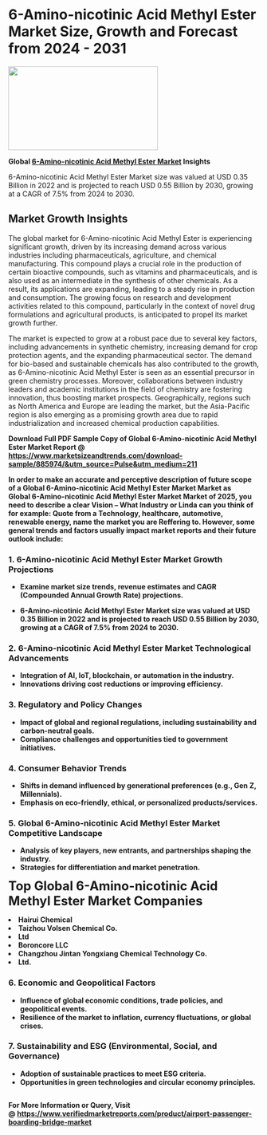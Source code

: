 <H1>6-Amino-nicotinic Acid Methyl Ester Market Size, Growth and Forecast from 2024 - 2031</H1><img class="aligncenter size-medium wp-image-584254" src="https://thirdeyenews.in/wp-content/uploads/2024/09/Global-Market-Research-300x168.jpeg" alt="" width="300" height="168" /><p><strong>Global&nbsp;<a href="https://www.marketsizeandtrends.com/download-sample/885974/&amp;utm_source=Pulse&amp;utm_medium=211">6-Amino-nicotinic Acid Methyl Ester Market</a> Insights</strong></p><p>6-Amino-nicotinic Acid Methyl Ester Market size was valued at USD 0.35 Billion in 2022 and is projected to reach USD 0.55 Billion by 2030, growing at a CAGR of 7.5% from 2024 to 2030.</p><p><h2>Market Growth Insights</h2> <p>The global market for 6-Amino-nicotinic Acid Methyl Ester is experiencing significant growth, driven by its increasing demand across various industries including pharmaceuticals, agriculture, and chemical manufacturing. This compound plays a crucial role in the production of certain bioactive compounds, such as vitamins and pharmaceuticals, and is also used as an intermediate in the synthesis of other chemicals. As a result, its applications are expanding, leading to a steady rise in production and consumption. The growing focus on research and development activities related to this compound, particularly in the context of novel drug formulations and agricultural products, is anticipated to propel its market growth further.</p> <p><strong></strong></p> <p>The market is expected to grow at a robust pace due to several key factors, including advancements in synthetic chemistry, increasing demand for crop protection agents, and the expanding pharmaceutical sector. The demand for bio-based and sustainable chemicals has also contributed to the growth, as 6-Amino-nicotinic Acid Methyl Ester is seen as an essential precursor in green chemistry processes. Moreover, collaborations between industry leaders and academic institutions in the field of chemistry are fostering innovation, thus boosting market prospects. Geographically, regions such as North America and Europe are leading the market, but the Asia-Pacific region is also emerging as a promising growth area due to rapid industrialization and increased chemical production capabilities. <p><strong></p><p><span class=""><strong>Download Full PDF Sample Copy of Global 6-Amino-nicotinic Acid Methyl Ester Market Report</strong> @ <a href="https://www.marketsizeandtrends.com/download-sample/885974/&amp;utm_source=Pulse&amp;utm_medium=211" target="_blank">https://www.marketsizeandtrends.com/download-sample/885974/&amp;utm_source=Pulse&amp;utm_medium=211</a></span></p><p>In order to make an accurate and perceptive description of future scope of a Global&nbsp;6-Amino-nicotinic Acid Methyl Ester Market Market as Global&nbsp;6-Amino-nicotinic Acid Methyl Ester Market Market of 2025, you need to describe a clear Vision &ndash; What Industry or Linda can you think of for example: Quote from a Technology, healthcare, automotive, renewable energy, name the market you are Reffering to. However, some general trends and factors usually impact market reports and their future outlook include:</p><h3>1.&nbsp;<strong>6-Amino-nicotinic Acid Methyl Ester Market Growth Projections</strong></h3><ul><li>Examine market size trends, revenue estimates and CAGR (Compounded Annual Growth Rate) projections.</li><li><p>6-Amino-nicotinic Acid Methyl Ester Market size was valued at USD 0.35 Billion in 2022 and is projected to reach USD 0.55 Billion by 2030, growing at a CAGR of 7.5% from 2024 to 2030.</p></li></ul><h3>2.&nbsp;<strong>6-Amino-nicotinic Acid Methyl Ester Market Technological Advancements</strong></h3><ul><li>Integration of AI, IoT, blockchain, or automation in the industry.</li><li>Innovations driving cost reductions or improving efficiency.</li></ul><h3>3.&nbsp;<strong>Regulatory and Policy Changes</strong></h3><ul><li>Impact of global and regional regulations, including sustainability and carbon-neutral goals.</li><li>Compliance challenges and opportunities tied to government initiatives.</li></ul><h3>4.&nbsp;<strong>Consumer Behavior Trends</strong></h3><ul><li>Shifts in demand influenced by generational preferences (e.g., Gen Z, Millennials).</li><li>Emphasis on eco-friendly, ethical, or personalized products/services.</li></ul><h3>5.&nbsp;<strong>Global 6-Amino-nicotinic Acid Methyl Ester Market Competitive Landscape</strong></h3><ul><li>Analysis of key players, new entrants, and partnerships shaping the industry.</li><li>Strategies for differentiation and market penetration.</li></ul><p data-pm-slice="1 1 []"><span style="color: inherit; font-family: inherit; font-size: 25px;">Top Global 6-Amino-nicotinic Acid Methyl Ester Market Companies</span></p><div class="" data-test-id=""><p><li>Hairui Chemical</li><li> Taizhou Volsen Chemical Co.</li><li> Ltd</li><li> Boroncore LLC</li><li> Changzhou Jintan Yongxiang Chemical Technology Co.</li><li> Ltd.</li></p></div><h3>6.&nbsp;<strong>Economic and Geopolitical Factors</strong></h3><ul><li>Influence of global economic conditions, trade policies, and geopolitical events.</li><li>Resilience of the market to inflation, currency fluctuations, or global crises.</li></ul><h3>7.&nbsp;<strong>Sustainability and ESG (Environmental, Social, and Governance)</strong></h3><ul><li>Adoption of sustainable practices to meet ESG criteria.</li><li>Opportunities in green technologies and circular economy principles.</li></ul><h2><strong style="font-size: 14px;">For More Information or Query, Visit @&nbsp;</strong><a style="background-color: #ffffff; font-size: 14px;" href="https://www.marketsizeandtrends.com/report/6-amino-nicotinic-acid-methyl-ester-market/" target="_blank">https://www.verifiedmarketreports.com/product/airport-passenger-boarding-bridge-market</a></h2>
